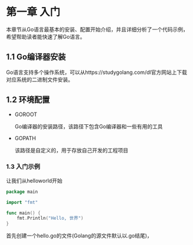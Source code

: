 # 第一章 入门

本章节从Go语言最基本的安装、配置开始介绍，并且详细分析了一个代码示例，希望帮助读者能快速了解Go语言。

## 1.1 Go编译器安装

Go语言支持多个操作系统，可以从https://studygolang.com/dl官方网站上下载对应系统的二进制文件安装。

## 1.2 环境配置

* GOROOT

    Go编译器的安装路径，该路径下包含Go编译器和一些有用的工具
* GOPATH
    
    该路径是自定义的，用于存放自己开发的工程项目
    

### 1.3 入门示例

让我们从helloworld开始


```go
package main

import "fmt"

func main() {
	fmt.Println("Hello, 世界")
}
```

首先创建一个hello.go的文件(Golang的源文件默认以.go结尾)，